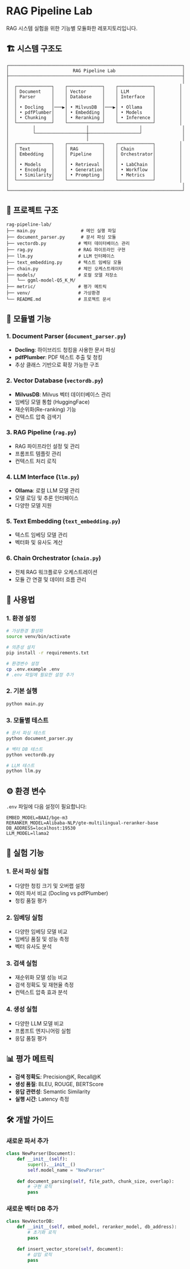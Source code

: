 # RAG Pipeline Lab

RAG 시스템 실험을 위한 기능별 모듈화한 레포지토리입니다. 

## 🏗️ 시스템 구조도

```
┌─────────────────────────────────────────────────────────────────┐
│                        RAG Pipeline Lab                         │
├─────────────────────────────────────────────────────────────────┤
│                                                                 │
│  ┌─────────────┐    ┌─────────────┐    ┌─────────────┐         │
│  │ Document    │    │ Vector      │    │ LLM         │         │
│  │ Parser      │    │ Database    │    │ Interface   │         │
│  │             │    │             │    │             │         │
│  │ • Docling   │───▶│ • MilvusDB  │───▶│ • Ollama    │         │
│  │ • pdfPlumber│    │ • Embedding │    │ • Models    │         │
│  │ • Chunking  │    │ • Reranking │    │ • Inference │         │
│  └─────────────┘    └─────────────┘    └─────────────┘         │
│         │                   │                   │               │
│         └───────────────────┼───────────────────┘               │
│                             │                                   │
│  ┌─────────────┐    ┌─────────────┐    ┌─────────────┐         │
│  │ Text        │    │ RAG         │    │ Chain       │         │
│  │ Embedding   │    │ Pipeline    │    │ Orchestrator│         │
│  │             │    │             │    │             │         │
│  │ • Models    │    │ • Retrieval │    │ • LabChain  │         │
│  │ • Encoding  │    │ • Generation│    │ • Workflow  │         │
│  │ • Similarity│    │ • Prompting │    │ • Metrics   │         │
│  └─────────────┘    └─────────────┘    └─────────────┘         │
│                                                                 │
└─────────────────────────────────────────────────────────────────┘
```

## 📁 프로젝트 구조

```
rag-pipeline-lab/
├── main.py                 # 메인 실행 파일
├── document_parser.py      # 문서 파싱 모듈
├── vectordb.py            # 벡터 데이터베이스 관리
├── rag.py                 # RAG 파이프라인 구현
├── llm.py                 # LLM 인터페이스
├── text_embedding.py      # 텍스트 임베딩 모듈
├── chain.py               # 체인 오케스트레이터
├── models/                # 로컬 모델 저장소
│   └── ggml-model-Q5_K_M/
├── metric/                # 평가 메트릭
├── venv/                  # 가상환경
└── README.md              # 프로젝트 문서
```

## 🔧 모듈별 기능

### 1. Document Parser (`document_parser.py`)
- **Docling**: 하이브리드 청킹을 사용한 문서 파싱
- **pdfPlumber**: PDF 텍스트 추출 및 청킹
- 추상 클래스 기반으로 확장 가능한 구조

### 2. Vector Database (`vectordb.py`)
- **MilvusDB**: Milvus 벡터 데이터베이스 관리
- 임베딩 모델 통합 (HuggingFace)
- 재순위화(Re-ranking) 기능
- 컨텍스트 압축 검색기

### 3. RAG Pipeline (`rag.py`)
- RAG 파이프라인 설정 및 관리
- 프롬프트 템플릿 관리
- 컨텍스트 처리 로직

### 4. LLM Interface (`llm.py`)
- **Ollama**: 로컬 LLM 모델 관리
- 모델 로딩 및 추론 인터페이스
- 다양한 모델 지원

### 5. Text Embedding (`text_embedding.py`)
- 텍스트 임베딩 모델 관리
- 벡터화 및 유사도 계산

### 6. Chain Orchestrator (`chain.py`)
- 전체 RAG 워크플로우 오케스트레이션
- 모듈 간 연결 및 데이터 흐름 관리

## 🚀 사용법

### 1. 환경 설정
```bash
# 가상환경 활성화
source venv/bin/activate

# 의존성 설치
pip install -r requirements.txt

# 환경변수 설정
cp .env.example .env
# .env 파일에 필요한 설정 추가
```

### 2. 기본 실행
```bash
python main.py
```

### 3. 모듈별 테스트
```bash
# 문서 파싱 테스트
python document_parser.py

# 벡터 DB 테스트
python vectordb.py

# LLM 테스트
python llm.py
```

## ⚙️ 환경 변수

`.env` 파일에 다음 설정이 필요합니다:

```env
EMBED_MODEL=BAAI/bge-m3
RERANKER_MODEL=Alibaba-NLP/gte-multilingual-reranker-base
DB_ADDRESS=localhost:19530
LLM_MODEL=llama2
```

## 🔬 실험 기능

### 1. 문서 파싱 실험
- 다양한 청킹 크기 및 오버랩 설정
- 여러 파서 비교 (Docling vs pdfPlumber)
- 청킹 품질 평가

### 2. 임베딩 실험
- 다양한 임베딩 모델 비교
- 임베딩 품질 및 성능 측정
- 벡터 유사도 분석

### 3. 검색 실험
- 재순위화 모델 성능 비교
- 검색 정확도 및 재현율 측정
- 컨텍스트 압축 효과 분석

### 4. 생성 실험
- 다양한 LLM 모델 비교
- 프롬프트 엔지니어링 실험
- 응답 품질 평가

## 📊 평가 메트릭

- **검색 정확도**: Precision@K, Recall@K
- **생성 품질**: BLEU, ROUGE, BERTScore
- **응답 관련성**: Semantic Similarity
- **실행 시간**: Latency 측정

## 🛠️ 개발 가이드

### 새로운 파서 추가
```python
class NewParser(Document):
    def __init__(self):
        super().__init__()
        self.model_name = "NewParser"
    
    def document_parsing(self, file_path, chunk_size, overlap):
        # 구현 로직
        pass
```

### 새로운 벡터 DB 추가
```python
class NewVectorDB:
    def __init__(self, embed_model, reranker_model, db_address):
        # 초기화 로직
        pass
    
    def insert_vector_store(self, document):
        # 삽입 로직
        pass
```
